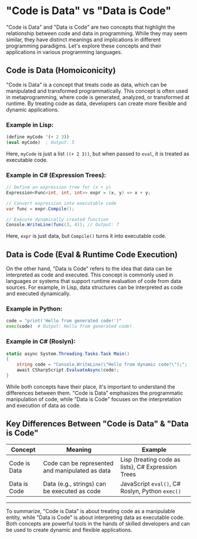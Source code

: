 # "Code is Data" vs "Data is Code"

"Code is Data" and "Data is Code" are two concepts that highlight the relationship between code and data in programming. While they may seem similar, they have distinct meanings and implications in different programming paradigms. Let's explore these concepts and their applications in various programming languages.

## Code is Data (Homoiconicity)
"Code is Data" is a concept that treats code as data, which can be manipulated and transformed programmatically. This concept is often used in metaprogramming, where code is generated, analyzed, or transformed at runtime. By treating code as data, developers can create more flexible and dynamic applications.

### Example in Lisp:
```lisp
(define myCode '(+ 2 3))
(eval myCode)  ; Output: 5

```
Here, `myCode` is just a list `((+ 2 3))`, but when passed to `eval`, it is treated as executable code.

### Example in C# (Expression Trees):
```csharp
// Define an expression tree for (x + y)
Expression<Func<int, int, int>> expr = (x, y) => x + y;

// Convert expression into executable code
var func = expr.Compile();

// Execute dynamically created function
Console.WriteLine(func(3, 4)); // Output: 7
```
Here, `expr` is just data, but `Compile()` turns it into executable code.

## Data is Code (Eval & Runtime Code Execution)
On the other hand, "Data is Code" refers to the idea that data can be interpreted as code and executed. This concept is commonly used in languages or systems that support runtime evaluation of code from data sources. For example, in Lisp, data structures can be interpreted as code and executed dynamically.

### Example in Python:
```python
code = "print('Hello from generated code!')"
exec(code)  # Output: Hello from generated code!
```

### Example in C# (Roslyn):
```csharp
static async System.Threading.Tasks.Task Main()
{
    string code = "Console.WriteLine(\"Hello from dynamic code!\");";
    await CSharpScript.EvaluateAsync(code);
}
```

While both concepts have their place, it's important to understand the differences between them. "Code is Data" emphasizes the programmatic manipulation of code, while "Data is Code" focuses on the interpretation and execution of data as code.

## Key Differences Between "Code is Data" & "Data is Code"
| Concept | Meaning | Example |
| --- | --- |---|
| Code is Data | Code can be represented and manipulated as data | Lisp (treating code as lists), C# Expression Trees |
| Data is Code | Data (e.g., strings) can be executed as code | JavaScript `eval()`, C# Roslyn, Python `exec()` |

---
To summarize, "Code is Data" is about treating code as a manipulable entity, while "Data is Code" is about interpreting data as executable code. Both concepts are powerful tools in the hands of skilled developers and can be used to create dynamic and flexible applications.

